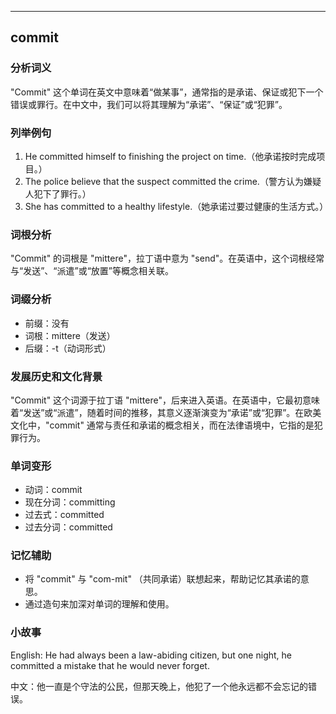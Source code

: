 
---------------
## commit
### 分析词义
"Commit" 这个单词在英文中意味着“做某事”，通常指的是承诺、保证或犯下一个错误或罪行。在中文中，我们可以将其理解为“承诺”、“保证”或“犯罪”。

### 列举例句
1. He committed himself to finishing the project on time.（他承诺按时完成项目。）
2. The police believe that the suspect committed the crime.（警方认为嫌疑人犯下了罪行。）
3. She has committed to a healthy lifestyle.（她承诺过要过健康的生活方式。）

### 词根分析
"Commit" 的词根是 "mittere"，拉丁语中意为 "send"。在英语中，这个词根经常与“发送”、“派遣”或“放置”等概念相关联。

### 词缀分析
- 前缀：没有
- 词根：mittere（发送）
- 后缀：-t（动词形式）

### 发展历史和文化背景
"Commit" 这个词源于拉丁语 "mittere"，后来进入英语。在英语中，它最初意味着“发送”或“派遣”，随着时间的推移，其意义逐渐演变为“承诺”或“犯罪”。在欧美文化中，"commit" 通常与责任和承诺的概念相关，而在法律语境中，它指的是犯罪行为。

### 单词变形
- 动词：commit
- 现在分词：committing
- 过去式：committed
- 过去分词：committed

### 记忆辅助
- 将 "commit" 与 "com-mit" （共同承诺）联想起来，帮助记忆其承诺的意思。
- 通过造句来加深对单词的理解和使用。

### 小故事
English: He had always been a law-abiding citizen, but one night, he committed a mistake that he would never forget.

中文：他一直是个守法的公民，但那天晚上，他犯了一个他永远都不会忘记的错误。

